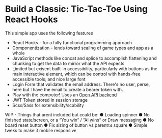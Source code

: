 # Build a Classic: Tic-Tac-Toe Using React Hooks

This simple app uses the following features

- React Hooks - for a fully functional programming approach
- Componentization - lends toward scaling of game types and app as a whole
- JavaScript methods like concat and splice to accomplish flattening and chunking to get the data to mirror what the API expects
- Limited but exisent built-in accessibility, particularly with buttons as the main interactive element, which can be control with hands-free accessible tools; and nice large font
- Login Form that validates the email address. There's no user, perse, here but I have the email to create a bearer token with.
- Play with the computer! Uses an [Open API backend](https://d9u7x85vp9.execute-api.us-east-2.amazonaws.com/production/api-docs/#/)
- JWT Token stored in session storage
- Scss/Sass for extensibility/scability

WIP - Things that arent included but could be:
● Loading spinner
● No finished state/screen, or a “You win” / “AI
wins” or Draw messaging
● No board reset button
● Fix sizing of button vs parent`td` square
● Simple tweks to make it mobile responsive
